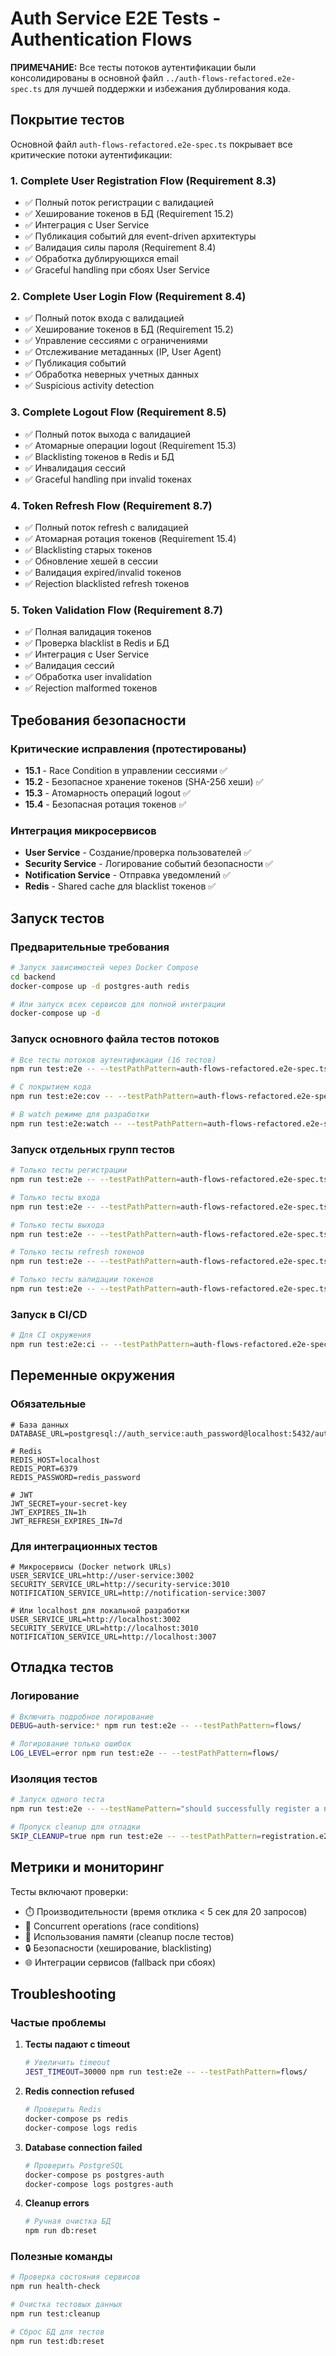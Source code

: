 # Auth Service E2E Tests - Authentication Flows

**ПРИМЕЧАНИЕ:** Все тесты потоков аутентификации были консолидированы в основной файл `../auth-flows-refactored.e2e-spec.ts` для лучшей поддержки и избежания дублирования кода.

## Покрытие тестов

Основной файл `auth-flows-refactored.e2e-spec.ts` покрывает все критические потоки аутентификации:

### 1. Complete User Registration Flow (Requirement 8.3)
- ✅ Полный поток регистрации с валидацией
- ✅ Хеширование токенов в БД (Requirement 15.2)
- ✅ Интеграция с User Service
- ✅ Публикация событий для event-driven архитектуры
- ✅ Валидация силы пароля (Requirement 8.4)
- ✅ Обработка дублирующихся email
- ✅ Graceful handling при сбоях User Service

### 2. Complete User Login Flow (Requirement 8.4)
- ✅ Полный поток входа с валидацией
- ✅ Хеширование токенов в БД (Requirement 15.2)
- ✅ Управление сессиями с ограничениями
- ✅ Отслеживание метаданных (IP, User Agent)
- ✅ Публикация событий
- ✅ Обработка неверных учетных данных
- ✅ Suspicious activity detection

### 3. Complete Logout Flow (Requirement 8.5)
- ✅ Полный поток выхода с валидацией
- ✅ Атомарные операции logout (Requirement 15.3)
- ✅ Blacklisting токенов в Redis и БД
- ✅ Инвалидация сессий
- ✅ Graceful handling при invalid токенах

### 4. Token Refresh Flow (Requirement 8.7)
- ✅ Полный поток refresh с валидацией
- ✅ Атомарная ротация токенов (Requirement 15.4)
- ✅ Blacklisting старых токенов
- ✅ Обновление хешей в сессии
- ✅ Валидация expired/invalid токенов
- ✅ Rejection blacklisted refresh токенов

### 5. Token Validation Flow (Requirement 8.7)
- ✅ Полная валидация токенов
- ✅ Проверка blacklist в Redis и БД
- ✅ Интеграция с User Service
- ✅ Валидация сессий
- ✅ Обработка user invalidation
- ✅ Rejection malformed токенов

## Требования безопасности

### Критические исправления (протестированы)
- **15.1** - Race Condition в управлении сессиями ✅
- **15.2** - Безопасное хранение токенов (SHA-256 хеши) ✅
- **15.3** - Атомарность операций logout ✅
- **15.4** - Безопасная ротация токенов ✅

### Интеграция микросервисов
- **User Service** - Создание/проверка пользователей ✅
- **Security Service** - Логирование событий безопасности ✅
- **Notification Service** - Отправка уведомлений ✅
- **Redis** - Shared cache для blacklist токенов ✅

## Запуск тестов

### Предварительные требования
```bash
# Запуск зависимостей через Docker Compose
cd backend
docker-compose up -d postgres-auth redis

# Или запуск всех сервисов для полной интеграции
docker-compose up -d
```

### Запуск основного файла тестов потоков
```bash
# Все тесты потоков аутентификации (16 тестов)
npm run test:e2e -- --testPathPattern=auth-flows-refactored.e2e-spec.ts

# С покрытием кода
npm run test:e2e:cov -- --testPathPattern=auth-flows-refactored.e2e-spec.ts

# В watch режиме для разработки
npm run test:e2e:watch -- --testPathPattern=auth-flows-refactored.e2e-spec.ts
```

### Запуск отдельных групп тестов
```bash
# Только тесты регистрации
npm run test:e2e -- --testPathPattern=auth-flows-refactored.e2e-spec.ts --testNamePattern="Complete User Registration Flow"

# Только тесты входа
npm run test:e2e -- --testPathPattern=auth-flows-refactored.e2e-spec.ts --testNamePattern="Complete User Login Flow"

# Только тесты выхода
npm run test:e2e -- --testPathPattern=auth-flows-refactored.e2e-spec.ts --testNamePattern="Complete Logout Flow"

# Только тесты refresh токенов
npm run test:e2e -- --testPathPattern=auth-flows-refactored.e2e-spec.ts --testNamePattern="Token Refresh Flow"

# Только тесты валидации токенов
npm run test:e2e -- --testPathPattern=auth-flows-refactored.e2e-spec.ts --testNamePattern="Token Validation Flow"
```

### Запуск в CI/CD
```bash
# Для CI окружения
npm run test:e2e:ci -- --testPathPattern=auth-flows-refactored.e2e-spec.ts
```

## Переменные окружения

### Обязательные
```env
# База данных
DATABASE_URL=postgresql://auth_service:auth_password@localhost:5432/auth_db

# Redis
REDIS_HOST=localhost
REDIS_PORT=6379
REDIS_PASSWORD=redis_password

# JWT
JWT_SECRET=your-secret-key
JWT_EXPIRES_IN=1h
JWT_REFRESH_EXPIRES_IN=7d
```

### Для интеграционных тестов
```env
# Микросервисы (Docker network URLs)
USER_SERVICE_URL=http://user-service:3002
SECURITY_SERVICE_URL=http://security-service:3010
NOTIFICATION_SERVICE_URL=http://notification-service:3007

# Или localhost для локальной разработки
USER_SERVICE_URL=http://localhost:3002
SECURITY_SERVICE_URL=http://localhost:3010
NOTIFICATION_SERVICE_URL=http://localhost:3007
```

## Отладка тестов

### Логирование
```bash
# Включить подробное логирование
DEBUG=auth-service:* npm run test:e2e -- --testPathPattern=flows/

# Логирование только ошибок
LOG_LEVEL=error npm run test:e2e -- --testPathPattern=flows/
```

### Изоляция тестов
```bash
# Запуск одного теста
npm run test:e2e -- --testNamePattern="should successfully register a new user"

# Пропуск cleanup для отладки
SKIP_CLEANUP=true npm run test:e2e -- --testPathPattern=registration.e2e-spec.ts
```

## Метрики и мониторинг

Тесты включают проверки:
- ⏱️ Производительности (время отклика < 5 сек для 20 запросов)
- 🔄 Concurrent operations (race conditions)
- 💾 Использования памяти (cleanup после тестов)
- 🔒 Безопасности (хеширование, blacklisting)
- 🌐 Интеграции сервисов (fallback при сбоях)

## Troubleshooting

### Частые проблемы

1. **Тесты падают с timeout**
   ```bash
   # Увеличить timeout
   JEST_TIMEOUT=30000 npm run test:e2e -- --testPathPattern=flows/
   ```

2. **Redis connection refused**
   ```bash
   # Проверить Redis
   docker-compose ps redis
   docker-compose logs redis
   ```

3. **Database connection failed**
   ```bash
   # Проверить PostgreSQL
   docker-compose ps postgres-auth
   docker-compose logs postgres-auth
   ```

4. **Cleanup errors**
   ```bash
   # Ручная очистка БД
   npm run db:reset
   ```

### Полезные команды
```bash
# Проверка состояния сервисов
npm run health-check

# Очистка тестовых данных
npm run test:cleanup

# Сброс БД для тестов
npm run test:db:reset
```